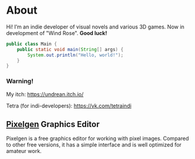 # About
Hi! I’m an indie developer of visual novels and various 3D games. 
Now in development of "Wind Rose". **Good luck!**
``` java
public class Main {
    public static void main(String[] args) {
        System.out.println("Hello, world!");
    }
}
```
### Warning!
My itch: https://undrean.itch.io/

Tetra (for indi-developers): https://vk.com/tetraindi

## [Pixelgen](https://github.com/undrean/pixelgen) Graphics Editor 
Pixelgen is a free graphics editor for working with pixel images. Compared to other free versions, it has a simple interface and is well optimized for amateur work.
